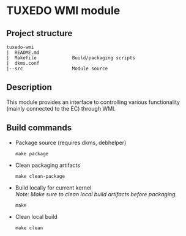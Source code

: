 # TUXEDO WMI module

## Project structure
```
tuxedo-wmi
|  README.md
|  Makefile             Build/packaging scripts
|  dkms.conf
|--src                  Module source
```

## Description
This module provides an interface to controlling various functionality (mainly connected to the EC) through WMI.

## Build commands
- Package source (requires dkms, debhelper)
  ```
  make package
  ```
- Clean packaging artifacts
  ```
  make clean-package
  ```
- Build locally for current kernel \
  _Note: Make sure to clean local build artifacts before packaging._
  ```
  make
  ```
- Clean local build
  ```
  make clean
  ```
